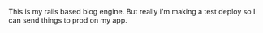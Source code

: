 This is my rails based blog engine. But really i'm making a test deploy so I can send things to prod on my app.
